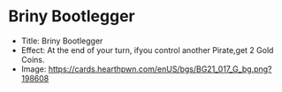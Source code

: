 # Briny Bootlegger
- Title:  Briny Bootlegger
- Effect:  At the end of your turn, ifyou control another Pirate,get 2 Gold Coins.
- Image:  https://cards.hearthpwn.com/enUS/bgs/BG21_017_G_bg.png?198608
